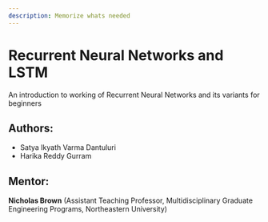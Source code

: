 ```yaml
---
description: Memorize whats needed
---
```


# Recurrent Neural Networks and LSTM



An introduction to working of Recurrent Neural Networks and its variants for beginners





## Authors:

* Satya Ikyath Varma Dantuluri
* Harika Reddy Gurram

## **Mentor:**

**Nicholas Brown** \(Assistant Teaching Professor,  Multidisciplinary Graduate Engineering Programs, Northeastern University\)















